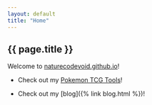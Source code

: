 ```yaml
---
layout: default
title: "Home"
---
```


## {{ page.title }}

Welcome to [naturecodevoid.github.io](https://naturecodevoid.github.io/)!

- Check out my [Pokemon TCG Tools](https://naturecodevoid.github.io/PokemonTCG_Tools)!

- Check out my [blog]({% link blog.html %})!
